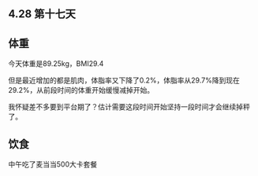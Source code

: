 ## 4.28 第十七天

## 体重

今天体重是89.25kg，BMI29.4

但是最近增加的都是肌肉，体脂率又下降了0.2%，体脂率从29.7%降到现在29.2%，从前段时间的体重开始缓慢减掉开始。

我怀疑差不多要到平台期了？估计需要这段时间开始坚持一段时间才会继续掉秤了。

## 饮食

中午吃了麦当当500大卡套餐